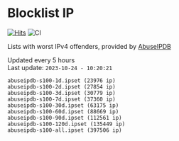 # Blocklist IP

[![Hits](https://hits.seeyoufarm.com/api/count/incr/badge.svg?url=https%3A%2F%2Fgithub.com%2Fborestad%2Fblocklist-ip%2F&count_bg=%2379C83D&title_bg=%23555555&icon=&icon_color=%23E7E7E7&title=hits&edge_flat=false)](https://hits.seeyoufarm.com)  ![CI](https://img.shields.io/github/workflow/status/borestad/blocklist-ip/CI?style=flat-square)

Lists with worst IPv4 offenders, provided by [AbuseIPDB](https://www.abuseipdb.com/)

<!-- FOOTER-PLACEHOLDER -->
Updated every 5 hours<br>
Last update: `2023-10-24 - 10:20:21`
```
abuseipdb-s100-1d.ipset (23976 ip)
abuseipdb-s100-2d.ipset (27854 ip)
abuseipdb-s100-3d.ipset (30779 ip)
abuseipdb-s100-7d.ipset (37360 ip)
abuseipdb-s100-30d.ipset (63175 ip)
abuseipdb-s100-60d.ipset (88669 ip)
abuseipdb-s100-90d.ipset (112561 ip)
abuseipdb-s100-120d.ipset (135449 ip)
abuseipdb-s100-all.ipset (397506 ip)
```
